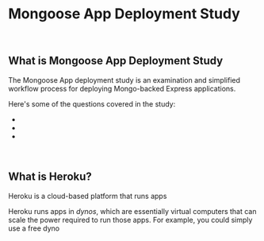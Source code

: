 # Mongoose App Deployment Study

<br>

## What is Mongoose App Deployment Study
The Mongoose App deployment study is an examination and simplified workflow process for deploying Mongo-backed Express applications. 

Here's some of the questions covered in the study:

* [](#)
* [](#)
* [](#)

<br>

## What is Heroku?
Heroku is a cloud-based platform that runs apps 

Heroku runs apps in *dynos*, which are essentially virtual computers that can scale the power required to run those apps. For example, you could simply use a free dyno